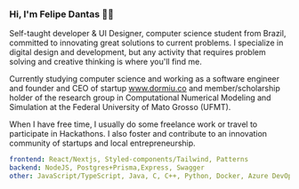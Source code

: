 ### Hi, I'm Felipe Dantas 👋🌌

Self-taught developer & UI Designer, computer science student from Brazil, committed to innovating great solutions to current problems. I specialize in digital design and development, but any activity that requires problem solving and creative thinking is where you'll find me.

Currently studying computer science and working as a software engineer and founder and CEO of startup <a href="https://www.dormiuapp.com">www.dormiu.co</a> and member/scholarship holder of the research group in Computational Numerical Modeling and Simulation at the Federal University of Mato Grosso (UFMT).

When I have free time, I usually do some freelance work or travel to participate in Hackathons. I also foster and contribute to an innovation community of startups and local entrepreneurship.

```yaml
frontend: React/Nextjs, Styled-components/Tailwind, Patterns
backend: NodeJS, Postgres+Prisma,Express, Swagger
other: JavaScript/TypeScript, Java, C, C++, Python, Docker, Azure DevOps
```

